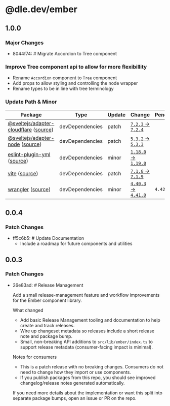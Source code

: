 # @dle.dev/ember

## 1.0.0

### Major Changes

- 8044f74: # Migrate Accordion to Tree component

### Improve Tree component api to allow for more flexibillity

- Rename `Accordion` component to `Tree` component
- Add props to allow styling and controlling the node wrapper
- Rename types to be in line with tree terminology

### Update Path & Minor

| Package                                                                                                                                                                   | Type            | Update | Change                                                                                             | Pending  |
| ------------------------------------------------------------------------------------------------------------------------------------------------------------------------- | --------------- | ------ | -------------------------------------------------------------------------------------------------- | -------- |
| [@sveltejs/adapter-cloudflare](https://svelte.dev/docs/kit/adapter-cloudflare) ([source](https://redirect.github.com/sveltejs/kit/tree/HEAD/packages/adapter-cloudflare)) | devDependencies | patch  | [`7.2.3` -> `7.2.4`](https://renovatebot.com/diffs/npm/@sveltejs%2fadapter-cloudflare/7.2.3/7.2.4) |          |
| [@sveltejs/adapter-node](https://svelte.dev/docs/kit/adapter-node) ([source](https://redirect.github.com/sveltejs/kit/tree/HEAD/packages/adapter-node))                   | devDependencies | patch  | [`5.3.2` -> `5.3.3`](https://renovatebot.com/diffs/npm/@sveltejs%2fadapter-node/5.3.2/5.3.3)       |          |
| [eslint-plugin-yml](https://ota-meshi.github.io/eslint-plugin-yml/) ([source](https://redirect.github.com/ota-meshi/eslint-plugin-yml))                                   | devDependencies | minor  | [`1.18.0` -> `1.19.0`](https://renovatebot.com/diffs/npm/eslint-plugin-yml/1.18.0/1.19.0)          |          |
| [vite](https://vite.dev) ([source](https://redirect.github.com/vitejs/vite/tree/HEAD/packages/vite))                                                                      | devDependencies | patch  | [`7.1.8` -> `7.1.9`](https://renovatebot.com/diffs/npm/vite/7.1.8/7.1.9)                           |          |
| [wrangler](https://redirect.github.com/cloudflare/workers-sdk) ([source](https://redirect.github.com/cloudflare/workers-sdk/tree/HEAD/packages/wrangler))                 | devDependencies | minor  | [`4.40.3` -> `4.41.0`](https://renovatebot.com/diffs/npm/wrangler/4.40.3/4.41.0)                   | `4.42.0` |

## 0.0.4

### Patch Changes

- ff5c6b5: # Update Documentation
  - Include a roadmap for future components and utilities

## 0.0.3

### Patch Changes

- 26e83ad: # Release Management

  Add a small release-management feature and workflow improvements for the Ember component library.

  What changed
  - Add basic Release Management tooling and documentation to help create and track releases.
  - Wire up changeset metadata so releases include a short release note and package bump.
  - Small, non-breaking API additions to `src/lib/ember/index.ts` to support release metadata (consumer-facing impact is minimal).

  Notes for consumers
  - This is a patch release with no breaking changes. Consumers do not need to change how they import or use components.
  - If you publish packages from this repo, you should see improved changelog/release notes generated automatically.

  If you need more details about the implementation or want this split into separate package bumps, open an issue or PR on the repo.
